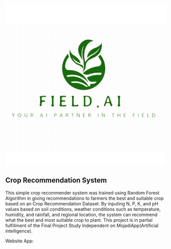<img src="https://github.com/satria080503/FieldAI_Smart-agriculture/blob/main/FieldAi_logo%20Full.jpg" alt="Cropify Logo">

## Crop Recommendation System



This simple crop recommender system was trained using Random Forest Algorithm in giving recommendations to farmers the best and suitable crop based on an Crop Recommendation Dataset. 
By inputing N, P, K, and pH values based on soil conditions, weather conditions such as temperature, humidity, and rainfall, and regional location, the system can recommend what the best and most suitable crop to plant.
This project is in partial fulfillment of the Final Project Study Independent on MojadiApp(Artificial intelligence).

Website App:
 
 
